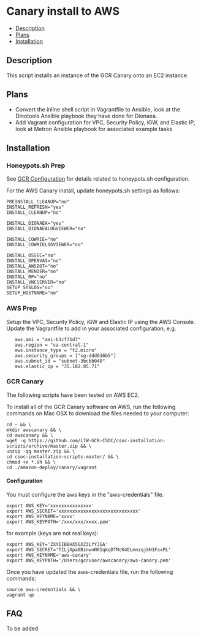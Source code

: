 # Canary install to AWS

  * [Description](#description)
  * [Plans](#plans)
  * [Installation](#installation)
  
## Description 
This script installs an instance of the GCR Canary onto an EC2 instance.
  
## Plans
 * Convert the inline shell script in Vagrantfile to Ansible, look at the Dinotools Ansible playbook they have done for Dionaea.
 * Add Vagrant configuration for VPC, Security Policy, iGW, and Elastic IP, look at Metron Ansible playbook for associated example tasks
  
## Installation
### Honeypots.sh Prep
See [GCR Configuration](https://github.com/LTW-GCR-CSOC/csoc-installation-scripts) for details related to honeypots.sh configuration.

For the AWS Canary install, update honeypots.sh settings as follows:
```
PREINSTALL_CLEANUP="no"
INSTALL_REFRESH="yes"
INSTALL_CLEANUP="no"

INSTALL_DIONAEA="yes"  
INSTALL_DIONAEALOGVIEWER="no"  

INSTALL_COWRIE="no"  
INSTALL_COWRIELOGVIEWER="no"  

INSTALL_OSSEC="no"  
INSTALL_OPENVAS="no" 
INSTALL_AWSIOT="no" 
INSTALL_MENDER="no" 
INSTALL_RP="no"
INSTALL_VNCSERVER="no"
SETUP_SYSLOG="no"
SETUP_HOSTNAME="no" 
```

### AWS Prep
Setup the VPC, Security Policy, iGW and Elastic IP using the AWS Console.   Update the Vagrantfile to add in your associated configuration, e.g.

```
   aws.ami = "ami-b3cf71d7"
   aws.region = "ca-central-1"
   aws.instance_type = "t2.micro"
   aws.security_groups = ["sg-ddd616b5"]
   aws.subnet_id = "subnet-3bcbb040"
   aws.elastic_ip = "35.182.85.71"
```

### GCR Canary
The following scripts have been tested on AWS EC2.

To install all of the GCR Canary software on AWS, run the following commands on Mac OSX to download the files needed to your computer:

```
cd ~ && \
mkdir awscanary && \
cd awscanary && \
wget -q https://github.com/LTW-GCR-CSOC/csoc-installation-scripts/archive/master.zip && \
unzip -qq master.zip && \
cd csoc-installation-scripts-master/ && \
chmod +x *.sh && \
cd ./amazon-deploy/canary/vagrant
```

#### Configuration
You must configure the aws keys in the "aws-credentials" file.

```
export AWS_KEY='xxxxxxxxxxxxxxx'
export AWS_SECRET='xxxxxxxxxxxxxxxxxxxxxxxxxxxxx'
export AWS_KEYNAME='xxxx'
export AWS_KEYPATH='/xxx/xxx/xxxx.pem'
```

for example (keys are not real keys):
```
export AWS_KEY='ZXYIIBBHX5GXZ3LYYJGA'
export AWS_SECRET='TILjXpa8BznwnNKIqkqDTMcK4ELmnzqjkN1FsxPL'
export AWS_KEYNAME='aws-canary'
export AWS_KEYPATH='/Users/gcruser/awscanary/aws-canary.pem'
```

Once you have updated the aws-credentials file, run the following commands:

```
source aws-credentials && \
vagrant up 
```

## FAQ
To be added

